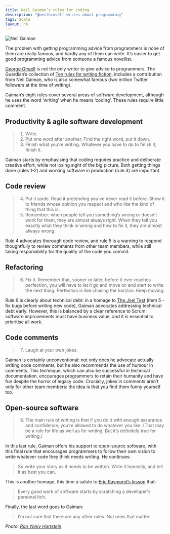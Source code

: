 ```yaml
---
title: Neil Gaiman’s rules for coding
description: "@neilhimself writes about programming"
tags: Scala
layout: hh
---
```


![Neil Gaiman](neil-gaiman.jpg)

The problem with getting programming advice from programmers is none of them are really famous, and hardly any of them can write. It’s easier to get good programming advice from someone a famous novellist.

[George Orwell](george-orwell-rules-scala) is not the only writer to give advice to programmers. The Guardian’s collection of [Ten rules for writing fiction](http://www.theguardian.com/books/2010/feb/20/ten-rules-for-writing-fiction-part-one), includes a contribution from Neil Gaiman, who is also somewhat famous (two million Twitter followers at the time of writing).

Gaiman’s eight rules cover several areas of software development, although he uses the word ‘writing’ when he means ‘coding’. These rules require little comment.


## Productivity & agile software development

> 1. Write.
> 2. Put one word after another. Find the right word, put it down.
> 3. Finish what you’re writing. Whatever you have to do to finish it, finish it.

Gaiman starts by emphasising that coding requires practice and deliberate creative effort, while not losing sight of the big picture. Both getting things done (rules 1-2) and working software in production (rule 3) are important.


## Code review

<blockquote><ol start="4">
<li>Put it aside. Read it pretending you’ve never read it before. Show it to friends whose opinion you respect and who like the kind of thing that this is.</li>
<li>Remember: when people tell you something’s wrong or doesn’t work for them, they are almost always right. When they tell you exactly what they think is wrong and how to fix it, they are almost always wrong.</li>
</ol></blockquote>

Rule 4 advocates thorough code review, and rule 5 is a warning to respond thoughtfully to review comments from other team members, while still taking responsibility for the quality of the code you commit.


## Refactoring

<blockquote><ol start="6">
<li>Fix it. Remember that, sooner or later, before it ever reaches perfection, you will have to let it go and move on and start to write the next thing. Perfection is like chasing the horizon. Keep moving.</li>
</ol></blockquote>

Rule 6 is clearly about technical debt: in a homage to [The Joel Test](http://www.joelonsoftware.com/articles/fog0000000043.html) (item 5 - fix bugs before writing new code), Gaiman advocates addressing technical debt early. However, this is balanced by a clear reference to Scrum: software improvements must have business value, and it is essential to prioritise all work.


## Code comments

<blockquote><ol start="7">
<li>Laugh at your own jokes.</li>
</ol></blockquote>

Gaiman is certainly unconventional: not only does he advocate actually writing code comments, but he also recommends the use of humour in comments. This technique, which can also be successful in technical documentation, encourages programmers to retain their humanity and have fun despite the horror of legacy code. Crucially, jokes in comments aren’t only for other team members: the idea is that you find them funny yourself too.


## Open-source software

<blockquote><ol start="8">
<li>The main rule of writing is that if you do it with enough assurance and confidence, you’re allowed to do whatever you like. (That may be a rule for life as well as for writing. But it’s definitely true for writing.)</li>
</ol></blockquote>

In this last rule, Gaiman offers his support to open-source software, with this final rule that encourages programmers to follow their own vision to write whatever code they think needs writing. He continues:

> So write your story as it needs to be written. Write it honestly, and tell it as best you can.

This is another homage, this time a salute to [Eric Raymond’s lesson](http://www.catb.org/esr/writings/homesteading/cathedral-bazaar/ar01s02.html) that:

> Every good work of software starts by scratching a developer's personal itch.

Finally, the last word goes to Gaiman:

> I’m not sure that there are any other rules. Not ones that matter.

_Photo: [Ran Yaniv Hartstein](https://www.flickr.com/photos/ranh/10429043703)_
